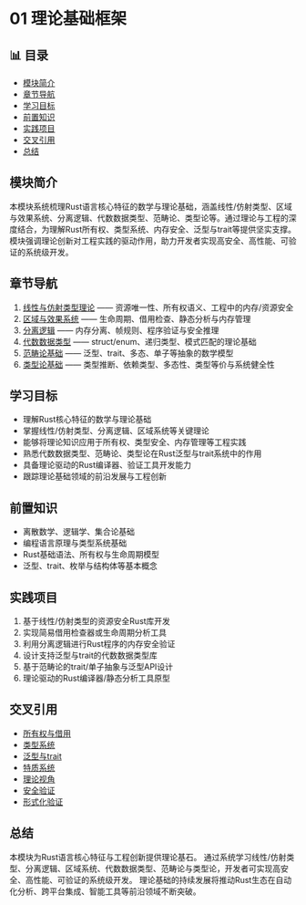 ﻿# 01 理论基础框架


## 📊 目录

- [模块简介](#模块简介)
- [章节导航](#章节导航)
- [学习目标](#学习目标)
- [前置知识](#前置知识)
- [实践项目](#实践项目)
- [交叉引用](#交叉引用)
- [总结](#总结)


## 模块简介

本模块系统梳理Rust语言核心特征的数学与理论基础，涵盖线性/仿射类型、区域与效果系统、分离逻辑、代数数据类型、范畴论、类型论等。通过理论与工程的深度结合，为理解Rust所有权、类型系统、内存安全、泛型与trait等提供坚实支撑。模块强调理论创新对工程实践的驱动作用，助力开发者实现高安全、高性能、可验证的系统级开发。

## 章节导航

1. [线性与仿射类型理论](./01_linear_affine_types.md) —— 资源唯一性、所有权语义、工程中的内存/资源安全
2. [区域与效果系统](./02_region_effect_systems.md) —— 生命周期、借用检查、静态分析与内存管理
3. [分离逻辑](./03_separation_logic.md) —— 内存分离、帧规则、程序验证与安全推理
4. [代数数据类型](./04_algebraic_data_types.md) —— struct/enum、递归类型、模式匹配的理论基础
5. [范畴论基础](./05_category_theory.md) —— 泛型、trait、多态、单子等抽象的数学模型
6. [类型论基础](./06_type_theory_foundations.md) —— 类型推断、依赖类型、多态性、类型等价与系统健全性

## 学习目标

- 理解Rust核心特征的数学与理论基础
- 掌握线性/仿射类型、分离逻辑、区域系统等关键理论
- 能够将理论知识应用于所有权、类型安全、内存管理等工程实践
- 熟悉代数数据类型、范畴论、类型论在Rust泛型与trait系统中的作用
- 具备理论驱动的Rust编译器、验证工具开发能力
- 跟踪理论基础领域的前沿发展与工程创新

## 前置知识

- 离散数学、逻辑学、集合论基础
- 编程语言原理与类型系统基础
- Rust基础语法、所有权与生命周期模型
- 泛型、trait、枚举与结构体等基本概念

## 实践项目

1. 基于线性/仿射类型的资源安全Rust库开发
2. 实现简易借用检查器或生命周期分析工具
3. 利用分离逻辑进行Rust程序的内存安全验证
4. 设计支持泛型与trait的代数数据类型库
5. 基于范畴论的trait/单子抽象与泛型API设计
6. 理论驱动的Rust编译器/静态分析工具原型

## 交叉引用

- [所有权与借用](../01_ownership_borrowing/)
- [类型系统](../02_type_system/)
- [泛型与trait](../04_generics/)
- [特质系统](../12_traits/)
- [理论视角](../20_theoretical_perspectives/)
- [安全验证](../23_security_verification/)
- [形式化验证](../05_formal_verification/)

## 总结

本模块为Rust语言核心特征与工程创新提供理论基石。
通过系统学习线性/仿射类型、分离逻辑、区域系统、代数数据类型、范畴论与类型论，开发者可实现高安全、高性能、可验证的系统级开发。
理论基础的持续发展将推动Rust生态在自动化分析、跨平台集成、智能工具等前沿领域不断突破。
